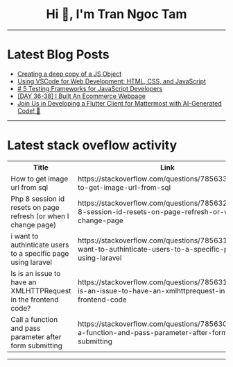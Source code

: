 <h1 align="center">Hi 👋, I'm Tran Ngoc Tam</h1>

---

# Latest Blog Posts 
<!-- BLOG-POST-LIST:START -->
- [Creating a deep copy of a JS Object](https://dev.to/justanordinaryperson/creating-a-deep-copy-of-a-js-object-342e)
- [Using VSCode for Web Development: HTML, CSS, and JavaScript](https://dev.to/umeshtharukaofficial/using-vscode-for-web-development-html-css-and-javascript-1jpb)
- [# 5 Testing Frameworks for JavaScript Developers](https://dev.to/oyedeletemitope/-5-testing-frameworks-for-javascript-developers-cb6)
- [[DAY 36-38] I Built An Ecommerce Webpage](https://dev.to/thomascansino/day-36-38-i-built-an-ecommerce-webpage-1be2)
- [Join Us in Developing a Flutter Client for Mattermost with AI-Generated Code! 🚀](https://dev.to/princebansal/join-us-in-developing-a-flutter-client-for-mattermost-with-ai-generated-code-2d6h)
<!-- BLOG-POST-LIST:END -->

---

# Latest stack oveflow activity
<table>
  <tr><th>Title</th><th>Link</th></tr>
  <!-- STACKOVERFLOW:START --><tr><td>How to get image url from sql</td><td>https://stackoverflow.com/questions/78563386/how-to-get-image-url-from-sql</td></tr><tr><td>Php 8 session id resets on page refresh &lpar;or when I change page&rpar;</td><td>https://stackoverflow.com/questions/78563202/php-8-session-id-resets-on-page-refresh-or-when-i-change-page</td></tr><tr><td>i want to authinticate users to a specific page using laravel</td><td>https://stackoverflow.com/questions/78563112/i-want-to-authinticate-users-to-a-specific-page-using-laravel</td></tr><tr><td>Is is an issue to have an XMLHTTPRequest in the frontend code?</td><td>https://stackoverflow.com/questions/78563100/is-is-an-issue-to-have-an-xmlhttprequest-in-the-frontend-code</td></tr><tr><td>Call a function and pass parameter after form submitting</td><td>https://stackoverflow.com/questions/78563052/call-a-function-and-pass-parameter-after-form-submitting</td></tr><!-- STACKOVERFLOW:END -->
</table>

---


